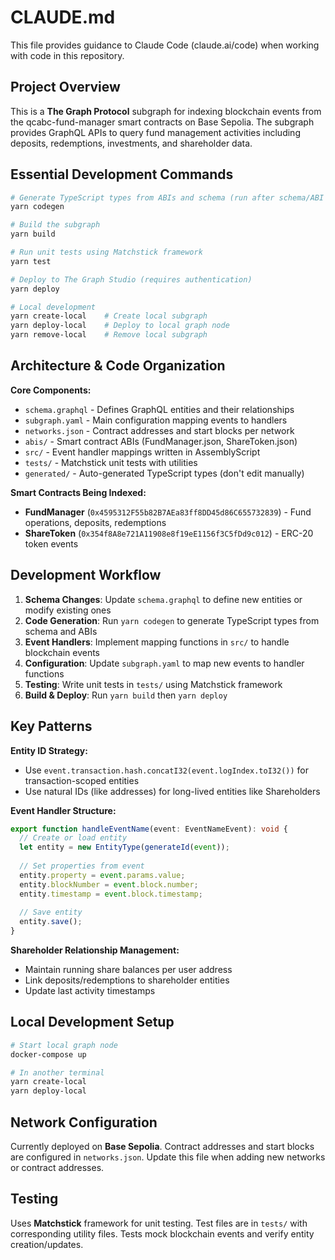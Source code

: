# CLAUDE.md

This file provides guidance to Claude Code (claude.ai/code) when working with code in this repository.

## Project Overview

This is a **The Graph Protocol** subgraph for indexing blockchain events from the qcabc-fund-manager smart contracts on Base Sepolia. The subgraph provides GraphQL APIs to query fund management activities including deposits, redemptions, investments, and shareholder data.

## Essential Development Commands

```bash
# Generate TypeScript types from ABIs and schema (run after schema/ABI changes)
yarn codegen

# Build the subgraph
yarn build

# Run unit tests using Matchstick framework
yarn test

# Deploy to The Graph Studio (requires authentication)
yarn deploy

# Local development
yarn create-local    # Create local subgraph
yarn deploy-local    # Deploy to local graph node
yarn remove-local    # Remove local subgraph
```

## Architecture & Code Organization

**Core Components:**
- `schema.graphql` - Defines GraphQL entities and their relationships
- `subgraph.yaml` - Main configuration mapping events to handlers
- `networks.json` - Contract addresses and start blocks per network
- `abis/` - Smart contract ABIs (FundManager.json, ShareToken.json)
- `src/` - Event handler mappings written in AssemblyScript
- `tests/` - Matchstick unit tests with utilities
- `generated/` - Auto-generated TypeScript types (don't edit manually)

**Smart Contracts Being Indexed:**
- **FundManager** (`0x4595312F55b82B7AEa83ff8DD45d86C655732839`) - Fund operations, deposits, redemptions
- **ShareToken** (`0x354f8A8e721A11908e8f19eE1156f3C5fDd9c012`) - ERC-20 token events

## Development Workflow

1. **Schema Changes**: Update `schema.graphql` to define new entities or modify existing ones
2. **Code Generation**: Run `yarn codegen` to generate TypeScript types from schema and ABIs
3. **Event Handlers**: Implement mapping functions in `src/` to handle blockchain events
4. **Configuration**: Update `subgraph.yaml` to map new events to handler functions
5. **Testing**: Write unit tests in `tests/` using Matchstick framework
6. **Build & Deploy**: Run `yarn build` then `yarn deploy`

## Key Patterns

**Entity ID Strategy:**
- Use `event.transaction.hash.concatI32(event.logIndex.toI32())` for transaction-scoped entities
- Use natural IDs (like addresses) for long-lived entities like Shareholders

**Event Handler Structure:**
```typescript
export function handleEventName(event: EventNameEvent): void {
  // Create or load entity
  let entity = new EntityType(generateId(event));
  
  // Set properties from event
  entity.property = event.params.value;
  entity.blockNumber = event.block.number;
  entity.timestamp = event.block.timestamp;
  
  // Save entity
  entity.save();
}
```

**Shareholder Relationship Management:**
- Maintain running share balances per user address
- Link deposits/redemptions to shareholder entities
- Update last activity timestamps

## Local Development Setup

```bash
# Start local graph node
docker-compose up

# In another terminal
yarn create-local
yarn deploy-local
```

## Network Configuration

Currently deployed on **Base Sepolia**. Contract addresses and start blocks are configured in `networks.json`. Update this file when adding new networks or contract addresses.

## Testing

Uses **Matchstick** framework for unit testing. Test files are in `tests/` with corresponding utility files. Tests mock blockchain events and verify entity creation/updates.